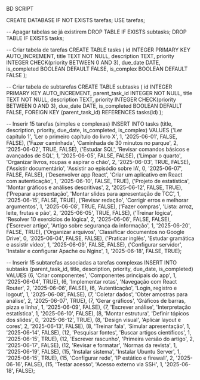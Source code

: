 BD SCRIPT

CREATE DATABASE IF NOT EXISTS tarefas;
USE tarefas;

-- Apagar tabelas se já existirem
DROP TABLE IF EXISTS subtasks;
DROP TABLE IF EXISTS tasks;

-- Criar tabela de tarefas
CREATE TABLE tasks (
    id INTEGER PRIMARY KEY AUTO_INCREMENT,
    title TEXT NOT NULL,
    description TEXT,
    priority INTEGER CHECK(priority BETWEEN 0 AND 3),
    due_date DATE,
    is_completed BOOLEAN DEFAULT FALSE,
    is_complex BOOLEAN DEFAULT FALSE
);

-- Criar tabela de subtarefas
CREATE TABLE subtasks (
    id INTEGER PRIMARY KEY AUTO_INCREMENT,
    parent_task_id INTEGER NOT NULL,
    title TEXT NOT NULL,
    description TEXT,
    priority INTEGER CHECK(priority BETWEEN 0 AND 3),
    due_date DATE,
    is_completed BOOLEAN DEFAULT FALSE,
    FOREIGN KEY (parent_task_id) REFERENCES tasks(id)
);

-- Inserir 15 tarefas (simples e complexas)
INSERT INTO tasks (title, description, priority, due_date, is_completed, is_complex) VALUES
('Ler capítulo 1', 'Ler o primeiro capítulo do livro X', 1, '2025-06-01', FALSE, FALSE),
('Fazer caminhada', 'Caminhada de 30 minutos no parque', 2, '2025-06-02', TRUE, FALSE),
('Estudar SQL', 'Revisar comandos básicos e avançados de SQL', 1, '2025-06-05', FALSE, FALSE),
('Limpar o quarto', 'Organizar livros, roupas e aspirar o chão', 2, '2025-06-03', TRUE, FALSE),
('Assistir documentário', 'Assistir ao episódio sobre IA', 0, '2025-06-07', FALSE, FALSE),
('Desenvolver app React', 'Criar um aplicativo em React com autenticação', 1, '2025-06-10', FALSE, TRUE),
('Projeto de estatística', 'Montar gráficos e análises descritivas', 2, '2025-06-12', FALSE, TRUE),
('Preparar apresentação', 'Montar slides para apresentação de TCC', 1, '2025-06-15', FALSE, TRUE),
('Revisar redação', 'Corrigir erros e melhorar argumentos', 1, '2025-06-08', TRUE, FALSE),
('Fazer compras', 'Lista: arroz, leite, frutas e pão', 2, '2025-06-05', TRUE, FALSE),
('Treinar lógica', 'Resolver 10 exercícios de lógica', 2, '2025-06-06', FALSE, FALSE),
('Escrever artigo', 'Artigo sobre segurança da informação', 1, '2025-06-20', FALSE, TRUE),
('Organizar arquivos', 'Classificar documentos no Google Drive', 0, '2025-06-04', FALSE, FALSE),
('Praticar inglês', 'Estudar gramática e assistir vídeo', 1, '2025-06-09', FALSE, FALSE),
('Configurar servidor', 'Instalar e configurar Apache ou Nginx', 1, '2025-06-18', FALSE, TRUE);

-- Inserir 15 subtarefas associadas a tarefas complexas
INSERT INTO subtasks (parent_task_id, title, description, priority, due_date, is_completed) VALUES
(6, 'Criar componentes', 'Componentes principais do app', 1, '2025-06-04', TRUE),
(6, 'Implementar rotas', 'Navegação com React Router', 2, '2025-06-06', FALSE),
(6, 'Autenticação', 'Login, registro e logout', 1, '2025-06-08', FALSE),
(7, 'Coletar dados', 'Obter amostras para análise', 2, '2025-06-07', TRUE),
(7, 'Gerar gráficos', 'Gráficos de barras, pizza e linha', 1, '2025-06-09', FALSE),
(7, 'Escrever análise', 'Interpretação estatística', 1, '2025-06-10', FALSE),
(8, 'Montar estrutura', 'Definir tópicos dos slides', 0, '2025-06-12', TRUE),
(8, 'Design visual', 'Aplicar layout e cores', 2, '2025-06-13', FALSE),
(8, 'Treinar fala', 'Simular apresentação', 1, '2025-06-14', FALSE),
(12, 'Pesquisar fontes', 'Buscar artigos científicos', 1, '2025-06-15', TRUE),
(12, 'Escrever rascunho', 'Primeira versão do artigo', 2, '2025-06-17', FALSE),
(12, 'Revisar e formatar', 'Normas da revista', 1, '2025-06-19', FALSE),
(15, 'Instalar sistema', 'Instalar Ubuntu Server', 1, '2025-06-15', TRUE),
(15, 'Configurar rede', 'IP estático e firewall', 2, '2025-06-16', FALSE),
(15, 'Testar acesso', 'Acesso externo via SSH', 1, '2025-06-18', FALSE);
